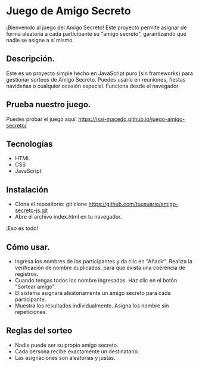 # Juego de Amigo Secreto
¡Bienvenido al juego del Amigo Secreto! Este proyecto permite asignar de forma aleatoria a cada participante su "amigo secreto", garantizando que nadie se asigne a sí mismo.
## Descripción.
Este es un proyecto simple hecho en JavaScript puro (sin frameworks) para gestionar sorteos de Amigo Secreto. Puedes usarlo en reuniones, fiestas navideñas o cualquier ocasión especial. Funciona desde el navegador
## Prueba nuestro juego.
Puedes probar el juego aquí: https://isai-macedo.github.io/juego-amigo-secreto/
## Tecnologías
- HTML
- CSS
- JavaScript
## Instalación
- Clona el repositorio: git clone https://github.com/tuusuario/amigo-secreto-js.git
- Abre el archivo index.html en tu navegador.

¡Eso es todo!
## Cómo usar.
- Ingresa los nombres de los participantes y da clic en "Añadir". Realiza la verificación de nombre duplicados, para que exista una coerencia de registros.
- Cuando tengas todos los nombre ingresados. Haz clic en el botón "Sortear amigo".
- El sistema asignará aleatoriamente un amigo secreto para cada participante.
- Muestra los resultados individualmente. Asigna los nombre sin repeticiones.
## Reglas del sorteo
- Nadie puede ser su propio amigo secreto.
- Cada persona recibe exactamente un destinatario.
- Las asignaciones son aleatorias y justas.
